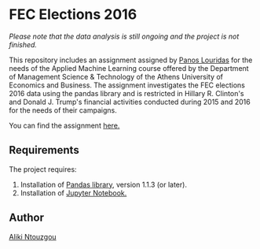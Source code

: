 # FEC Elections 2016

<i>Please note that the data analysis is still ongoing and the project is not finished.</i>

This repository includes an assignment assigned by <a href="https://github.com/louridas">Panos Louridas</a> for the needs of the Applied Machine Learning course offered by the Department of Management Science & Technology of the Athens University of Economics and Business. The assignment investigates the FEC elections 2016 data using the pandas library and is restricted in Hillary R. Clinton's and Donald J. Trump's financial activities conducted during 2015 and 2016 for the needs of their campaigns.

You can find the assignment <a href="https://drive.google.com/drive/folders/1wVto79y2BtIiXmoBHZ3Q4ifSeeR8BfkH?usp=sharing">here.</a>

## Requirements

The project requires: 

1. Installation of <a href="https://pandas.pydata.org/">Pandas library</a>, version 1.1.3 (or later).
2. Installation of <a href="https://jupyter.org/install">Jupyter Notebook.</a>

## Author

<a href="https://github.com/Aliki-Ntouzgou">Aliki Ntouzgou</a>
